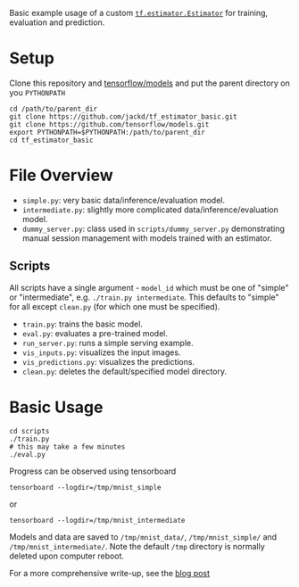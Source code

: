 Basic example usage of a custom [`tf.estimator.Estimator`](https://www.tensorflow.org/versions/master/api_docs/python/tf/estimator/Estimator) for training, evaluation and prediction.

# Setup
Clone this repository and [tensorflow/models](https://github/tensorflow/models) and put the parent directory on you `PYTHONPATH`
```
cd /path/to/parent_dir
git clone https://github.com/jackd/tf_estimator_basic.git
git clone https://github.com/tensorflow/models.git
export PYTHONPATH=$PYTHONPATH:/path/to/parent_dir
cd tf_estimator_basic
```

# File Overview
* `simple.py`: very basic data/inference/evaluation model.
* `intermediate.py`: slightly more complicated data/inference/evaluation model.
* `dummy_server.py`: class used in `scripts/dummy_server.py` demonstrating manual session management with models trained with an estimator.

## Scripts
All scripts have a single argument - `model_id` which must be one of "simple" or "intermediate", e.g. `./train.py intermediate`. This defaults to "simple" for all except `clean.py` (for which one must be specified).

* `train.py`: trains the basic model.
* `eval.py`: evaluates a pre-trained model.
* `run_server.py`: runs a simple serving example.
* `vis_inputs.py`: visualizes the input images.
* `vis_predictions.py`: visualizes the predictions.
* `clean.py`: deletes the default/specified model directory.

# Basic Usage
```
cd scripts
./train.py
# this may take a few minutes
./eval.py
```

Progress can be observed using tensorboard
```
tensorboard --logdir=/tmp/mnist_simple
```
or
```
tensorboard --logdir=/tmp/mnist_intermediate
```

Models and data are saved to `/tmp/mnist_data/`, `/tmp/mnist_simple/` and `/tmp/mnist_intermediate/`. Note the default `/tmp` directory is normally deleted upon computer reboot.

For a more comprehensive write-up, see the [blog post](blog.md)
